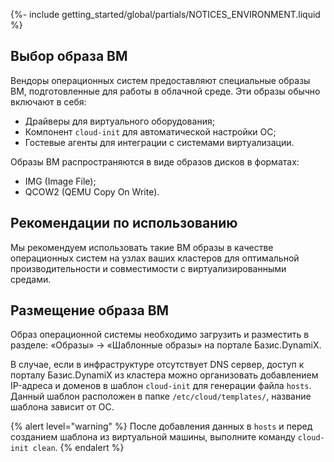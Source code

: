{%- include getting_started/global/partials/NOTICES_ENVIRONMENT.liquid %}

## Выбор образа ВМ
Вендоры операционных систем предоставляют специальные образы ВМ, подготовленные для работы в облачной среде. Эти образы обычно включают в себя:
 - Драйверы для виртуального оборудования;
 - Компонент `cloud-init` для автоматической настройки ОС;
 - Гостевые агенты для интеграции с системами виртуализации.

Образы ВМ распространяются в виде образов дисков в форматах:
 - IMG (Image File);
 - QCOW2 (QEMU Copy On Write).

## Рекомендации по использованию
Мы рекомендуем использовать такие ВМ образы в качестве операционных систем на узлах ваших кластеров для оптимальной производительности и совместимости с виртуализированными средами.

## Размещение образа ВМ
Образ операционной системы необходимо загрузить и разместить в разделе: «Образы» → «Шаблонные образы» на портале Базис.DynamiX.

В случае, если в инфраструктуре отсутствует DNS сервер, доступ к порталу Базис.DynamiX из кластера можно организовать добавлением IP-адреса и доменов в шаблон `cloud-init` для генерации файла `hosts`.
Данный шаблон расположен в папке `/etc/cloud/templates/`, название шаблона зависит от ОС.

{% alert level="warning" %}
После добавления данных в `hosts` и перед созданием шаблона из виртуальной машины, выполните команду `cloud-init clean`.
{% endalert %}
